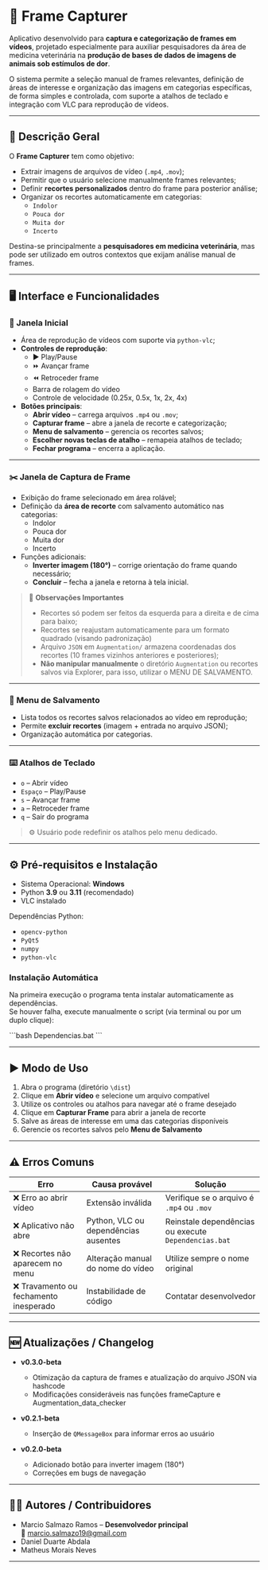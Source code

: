 # 📸 Frame Capturer

Aplicativo desenvolvido para **captura e categorização de frames em vídeos**, projetado especialmente para auxiliar pesquisadores da área de medicina veterinária na **produção de bases de dados de imagens de animais sob estímulos de dor**.

O sistema permite a seleção manual de frames relevantes, definição de áreas de interesse e organização das imagens em categorias específicas, de forma simples e controlada, com suporte a atalhos de teclado e integração com VLC para reprodução de vídeos.

---

## 🔎 Descrição Geral

O **Frame Capturer** tem como objetivo:
- Extrair imagens de arquivos de vídeo (`.mp4`, `.mov`);
- Permitir que o usuário selecione manualmente frames relevantes;
- Definir **recortes personalizados** dentro do frame para posterior análise;
- Organizar os recortes automaticamente em categorias:  
  - `Indolor`  
  - `Pouca dor`  
  - `Muita dor`  
  - `Incerto`

Destina-se principalmente a **pesquisadores em medicina veterinária**, mas pode ser utilizado em outros contextos que exijam análise manual de frames.

---

## 🖥️ Interface e Funcionalidades

### 📂 Janela Inicial
- Área de reprodução de vídeos com suporte via `python-vlc`;
- **Controles de reprodução**:
  - ▶️ Play/Pause  
  - ⏩ Avançar frame  
  - ⏪ Retroceder frame  
  - Barra de rolagem do vídeo  
  - Controle de velocidade (0.25x, 0.5x, 1x, 2x, 4x)  
- **Botões principais**:
  - **Abrir vídeo** – carrega arquivos `.mp4` ou `.mov`;  
  - **Capturar frame** – abre a janela de recorte e categorização;  
  - **Menu de salvamento** – gerencia os recortes salvos;  
  - **Escolher novas teclas de atalho** – remapeia atalhos de teclado;  
  - **Fechar programa** – encerra a aplicação.  

---

### ✂️ Janela de Captura de Frame
- Exibição do frame selecionado em área rolável;
- Definição da **área de recorte** com salvamento automático nas categorias:
  - Indolor  
  - Pouca dor  
  - Muita dor  
  - Incerto
- Funções adicionais:
  - **Inverter imagem (180°)** – corrige orientação do frame quando necessário;
  - **Concluir** – fecha a janela e retorna à tela inicial.  

> 🔎 **Observações Importantes**  
> - Recortes só podem ser feitos da esquerda para a direita e de cima para baixo;
> - Recortes se reajustam automaticamente para um formato quadrado (visando padronização)
> - Arquivo `JSON` em `Augmentation/` armazena coordenadas dos recortes (10 frames vizinhos anteriores e posteriores);  
> - **Não manipular manualmente** o diretório `Augmentation` ou recortes salvos via Explorer, para isso, utilizar o MENU DE SALVAMENTO.  

---

### 💾 Menu de Salvamento
- Lista todos os recortes salvos relacionados ao vídeo em reprodução;
- Permite **excluir recortes** (imagem + entrada no arquivo JSON);
- Organização automática por categorias.

---

### ⌨️ Atalhos de Teclado
- `o` – Abrir vídeo  
- `Espaço` – Play/Pause  
- `s` – Avançar frame  
- `a` – Retroceder frame  
- `q` – Sair do programa  

> ⚙️ Usuário pode redefinir os atalhos pelo menu dedicado.  

---

## ⚙️ Pré-requisitos e Instalação

- Sistema Operacional: **Windows**  
- Python **3.9** ou **3.11** (recomendado)  
- VLC instalado  

Dependências Python:
- `opencv-python`  
- `PyQt5`  
- `numpy`  
- `python-vlc`  

### Instalação Automática
Na primeira execução o programa tenta instalar automaticamente as dependências.  
Se houver falha, execute manualmente o script (via terminal ou por um duplo clique):

\`\`\`bash
Dependencias.bat
\`\`\`

---

## ▶️ Modo de Uso

1. Abra o programa (diretório `\dist`)  
2. Clique em **Abrir vídeo** e selecione um arquivo compatível  
3. Utilize os controles ou atalhos para navegar até o frame desejado  
4. Clique em **Capturar Frame** para abrir a janela de recorte  
5. Salve as áreas de interesse em uma das categorias disponíveis  
6. Gerencie os recortes salvos pelo **Menu de Salvamento**  

---

## ⚠️ Erros Comuns

| Erro | Causa provável | Solução |
|------|----------------|---------|
| ❌ Erro ao abrir vídeo | Extensão inválida | Verifique se o arquivo é `.mp4` ou `.mov` |
| ❌ Aplicativo não abre | Python, VLC ou dependências ausentes | Reinstale dependências ou execute `Dependencias.bat` |
| ❌ Recortes não aparecem no menu | Alteração manual do nome do vídeo | Utilize sempre o nome original |
| ❌ Travamento ou fechamento inesperado | Instabilidade de código | Contatar desenvolvedor |

---

## 🆕 Atualizações / Changelog

- **v0.3.0-beta**
  - Otimização da captura de frames e atualização do arquivo JSON via hashcode
  - Modificações consideráveis nas funções frameCapture e Augmentation_data_checker 
  
- **v0.2.1-beta**
  - Inserção de `QMessageBox` para informar erros ao usuário  

- **v0.2.0-beta**
  - Adicionado botão para inverter imagem (180°)  
  - Correções em bugs de navegação  

---

## 👨‍💻 Autores / Contribuidores

- Marcio Salmazo Ramos – **Desenvolvedor principal**  
  📧 marcio.salmazo19@gmail.com  
- Daniel Duarte Abdala  
- Matheus Morais Neves  

---
